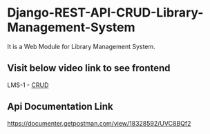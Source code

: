 # Django-REST-API-CRUD-Library-Management-System
  It is a Web Module for Library Management System.
  
## Visit below video link to see frontend 
  LMS-1 - [CRUD](https://drive.google.com/file/d/1Exj7ANxBscpHUoNUJwk3q9DUECOD2HHY/view?usp=sharing)

## Api Documentation Link 
  https://documenter.getpostman.com/view/18328592/UVC8BQf2
